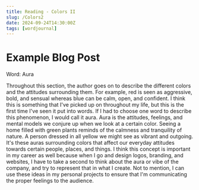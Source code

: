 ```yaml
---
title: Reading - Colors II
slug: /Colors2
date: 2024-09-24T14:30:00Z
tags: [wordjournal]
---
```


# Example Blog Post

Word: Aura

Throughout this section, the author goes on to describe the different colors and the attitudes surrounding them. For example, red is seen as aggressive, bold, and sensual whereas blue can be calm, open, and confident. I think this is something that I've picked up on throughout my life, but this is the first time I've seen it put into words. If I had to choose one word to describe this phenomenon, I would call it aura. Aura is the attitudes, feelings, and mental models we conjure up when we look at a certain color. Seeing a home filled with green plants reminds of the calmness and tranquility of nature. A person dressed in all yellow we might see as vibrant and outgoing. It's these auras surrounding colors that affect our everyday attitudes towards certain people, places, and things. I think this concept is important in my career as well because when I go and design logos, branding, and websites, I have to take a second to think about the aura or vibe of the company, and try to represent that in what I create. Not to mention, I can use these ideas in my personal projects to ensure that I'm communicating the proper feelings to the audience.
	
